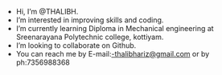 - Hi, I’m @THALIBH.
- I’m interested in improving skills and coding.
- I’m currently learning Diploma in Mechanical engineering at Sreenarayana Polytechnic college, kottiyam.
- I’m looking to collaborate on Github.
- You can reach me by E-mail:-thalibhariz@gmail.com or by ph:7356988368

<!---
THALIBH/THALIBH is a ✨ special ✨ repository because its `README.md` (this file) appears on your GitHub profile.
You can click the Preview link to take a look at your changes.
--->
